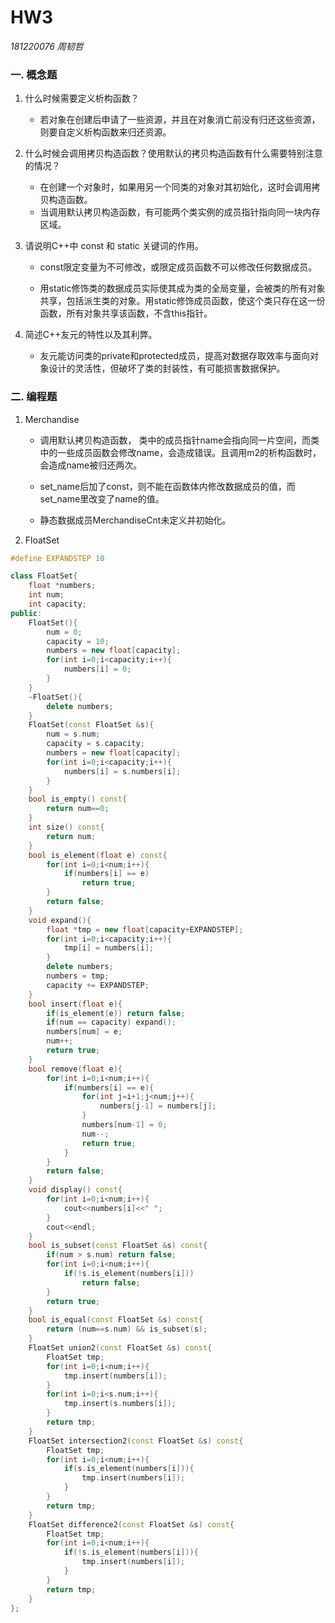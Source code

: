 # HW3

*181220076 周韧哲*

### 一. 概念题

1. 什么时候需要定义析构函数？

   + 若对象在创建后申请了一些资源，并且在对象消亡前没有归还这些资源，则要自定义析构函数来归还资源。

2. 什么时候会调用拷⻉构造函数？使用默认的拷⻉构造函数有什么需要特别注意的情况？

   + 在创建一个对象时，如果用另一个同类的对象对其初始化，这时会调用拷贝构造函数。
   + 当调用默认拷贝构造函数，有可能两个类实例的成员指针指向同一块内存区域。

3. 请说明C++中 const 和 static 关键词的作用。

   + const限定变量为不可修改，或限定成员函数不可以修改任何数据成员。

   + 用static修饰类的数据成员实际使其成为类的全局变量，会被类的所有对象共享，包括派生类的对象。用static修饰成员函数，使这个类只存在这一份函数，所有对象共享该函数，不含this指针。

4. 简述C++友元的特性以及其利弊。

   + 友元能访问类的private和protected成员，提高对数据存取效率与面向对象设计的灵活性，但破坏了类的封装性，有可能损害数据保护。

### 二. 编程题

1. Merchandise

   + 调用默认拷贝构造函数， 类中的成员指针name会指向同一片空间，而类中的一些成员函数会修改name，会造成错误。且调用m2的析构函数时，会造成name被归还两次。

   + set_name后加了const，则不能在函数体内修改数据成员的值，而set_name里改变了name的值。
   
   + 静态数据成员MerchandiseCnt未定义并初始化。 

2. FloatSet

```c++
#define EXPANDSTEP 10

class FloatSet{
    float *numbers;
    int num;
    int capacity;
public:
    FloatSet(){
        num = 0;
        capacity = 10;
        numbers = new float[capacity];
        for(int i=0;i<capacity;i++){
            numbers[i] = 0;
        }
    } 
    ~FloatSet(){
        delete numbers;
    }
    FloatSet(const FloatSet &s){
        num = s.num;
        capacity = s.capacity;
        numbers = new float[capacity];
        for(int i=0;i<capacity;i++){
            numbers[i] = s.numbers[i];
        }
    }
    bool is_empty() const{
        return num==0;
    }
    int size() const{
        return num;
    }
    bool is_element(float e) const{
        for(int i=0;i<num;i++){
            if(numbers[i] == e)
                return true;
        }
        return false;
    }
    void expand(){
        float *tmp = new float[capacity+EXPANDSTEP];
        for(int i=0;i<capacity;i++){
            tmp[i] = numbers[i];
        }
        delete numbers;
        numbers = tmp;
        capacity += EXPANDSTEP;
    }
    bool insert(float e){
        if(is_element(e)) return false;
        if(num == capacity) expand();
        numbers[num] = e;
        num++;
        return true;
    } 
    bool remove(float e){
        for(int i=0;i<num;i++){
            if(numbers[i] == e){
                for(int j=i+1;j<num;j++){
                    numbers[j-1] = numbers[j];
                }
                numbers[num-1] = 0;
                num--;
                return true;
            }
        }
        return false;
    }
    void display() const{
        for(int i=0;i<num;i++){
            cout<<numbers[i]<<" ";
        }
        cout<<endl;
    }
    bool is_subset(const FloatSet &s) const{
        if(num > s.num) return false;
        for(int i=0;i<num;i++){
            if(!s.is_element(numbers[i]))
                return false;
        }
        return true;
    }
    bool is_equal(const FloatSet &s) const{
        return (num==s.num) && is_subset(s);
    }
    FloatSet union2(const FloatSet &s) const{
        FloatSet tmp;
        for(int i=0;i<num;i++){
            tmp.insert(numbers[i]);
        }
        for(int i=0;i<s.num;i++){
            tmp.insert(s.numbers[i]);
        }
        return tmp;
    }
    FloatSet intersection2(const FloatSet &s) const{
        FloatSet tmp;
        for(int i=0;i<num;i++){
            if(s.is_element(numbers[i])){
                tmp.insert(numbers[i]);
            }
        }
        return tmp;
    }
    FloatSet difference2(const FloatSet &s) const{
        FloatSet tmp;
        for(int i=0;i<num;i++){
            if(!s.is_element(numbers[i])){
                tmp.insert(numbers[i]);
            }
        }
        return tmp;
    }
};
```